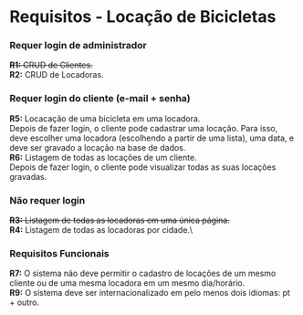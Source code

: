 # Requisitos - Locação de Bicicletas

### Requer login de administrador
~~**R1:** CRUD de Clientes.~~\
**R2:** CRUD de Locadoras.

### Requer login do cliente (e-mail + senha)
**R5:** Locacação de uma bicicleta em uma locadora.\
Depois de fazer login, o cliente pode cadastrar uma locação. Para isso, deve escolher uma locadora (escolhendo a partir de uma lista), uma data, e deve ser gravado a locação na base de dados.\
**R6:** Listagem de todas as locações de um cliente.\
Depois de fazer login, o cliente pode visualizar todas as suas locações gravadas.

### Não requer login
~~**R3:** Listagem de todas as locadoras em uma única página.~~\
**R4:** Listagem de todas as locadoras por cidade.\

### Requisitos Funcionais
**R7:** O sistema não deve permitir o cadastro de locações de um mesmo cliente ou de uma mesma locadora em um mesmo dia/horário.\
**R9:** O sistema deve ser internacionalizado em pelo menos dois idiomas: pt + outro.
 